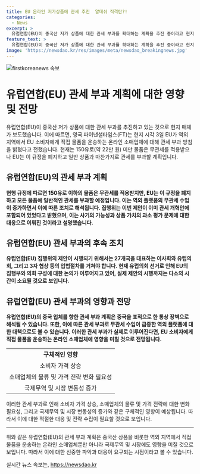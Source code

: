 ```yaml
---
title: EU 온라인 저가상품에 관세 추진  알테쉬 직격탄?!
categories:
  - News
excerpt: >
  유럽연합(EU)이 중국산 저가 상품에 대한 관세 부과를 확대하는 계획을 추진 중이라고 현지 매체가 전했습니다. 온라인 소매업체에 대한 관세 부과 방침을 밝히며, 현재는 150유로 미만 물품은 무관세를 적용받으나 이를 폐지하고 관세를 부과하려는 것으로 보입니다. 이 계획은 무관세 수입이 급증한 온라인 플랫폼에 대응한 조치로 여겨지며, 관세 폐지 제안은 이미 관세 개혁안에 포함되어 있었다고 합니다. 이에 대한 입법절차가 필요하며, EU의회 선거로 집행부와 의회 구성 논의가 진행 중이어서 실제 시행까지는 다소 시간이 걸릴 것으로 예상됩니다.
feature_text: >
  유럽연합(EU)이 중국산 저가 상품에 대한 관세 부과를 확대하는 계획을 추진 중이라고 현지 매체가 전했습니다. 온라인 소매업체에 대한 관세 부과 방침을 밝히며, 현재는 150유로 미만 물품은 무관세를 적용받으나 이를 폐지하고 관세를 부과하려는 것으로 보입니다. 이 계획은 무관세 수입이 급증한 온라인 플랫폼에 대응한 조치로 여겨지며, 관세 폐지 제안은 이미 관세 개혁안에 포함되어 있었다고 합니다. 이에 대한 입법절차가 필요하며, EU의회 선거로 집행부와 의회 구성 논의가 진행 중이어서 실제 시행까지는 다소 시간이 걸릴 것으로 예상됩니다.
image: 'https://newsdao.kr/res/images/meta/newsdao_breakingnews.jpg'
---
```


<p><img src="https://newsdao.kr/res/images/meta/newsdao_breakingnews.jpg" alt="firstkoreanews 속보" /></p>

<h1>유럽연합(EU) 관세 부과 계획에 대한 영향 및 전망</h1>

<p data-ke-size="size16">유럽연합(EU)이 중국산 저가 상품에 대한 관세 부과를 추진하고 있는 것으로 현지 매체가 보도했습니다. 이에 따르면, 영국 파이낸셜타임스(FT)는 현지 시각 3일 EU가 역외 지역에서 EU 소비자에게 직접 물품을 운송하는 온라인 소매업체에 대해 관세 부과 방침을 밝혔다고 전했습니다. 현재는 150유로(약 22만 원) 미만 물품은 무관세를 적용받으나 EU는 이 규정을 폐지하고 일반 상품과 마찬가지로 관세를 부과할 계획입니다. </p>

<h2 data-ke-size="size26">유럽연합(EU)의 관세 부과 계획</h2>

<p data-ke-size="size16"><b>현행 규정에 따르면 150유로 이하의 물품은 무관세를 적용받지만, EU는 이 규정을 폐지하고 모든 물품에 일반적인 관세를 부과할 예정입니다. 이는 역외 플랫폼의 무관세 수입이 증가하면서 이에 따른 조치로 해석됩니다. 집행위는 이번 제안이 이미 관세 개혁안에 포함되어 있었다고 밝혔으며, 이는 사기의 가능성과 상품 가치의 과소 평가 문제에 대한 대응으로 이뤄진 것이라고 설명했습니다.</b></p>

<h2 data-ke-size="size26">유럽연합(EU) 관세 부과의 후속 조치</h2>

<p data-ke-size="size16"><b>유럽연합(EU) 집행위의 제안이 시행되기 위해서는 27개국을 대표하는 이사회와 유럽의회, 그리고 3자 협상 등의 입법절차를 거쳐야 합니다. 현재 유럽의회 선거로 인해 EU의 집행부와 의회 구성에 대한 논의가 이루어지고 있어, 실제 제안의 시행까지는 다소의 시간이 소요될 것으로 보입니다.</b></p>

<h2 data-ke-size="size26">유럽연합(EU) 관세 부과의 영향과 전망</h2>

<p data-ke-size="size16"><b>유럽연합(EU)의 중국 업체를 향한 관세 부과 계획은 중국을 표적으로 한 통상 장벽으로 해석될 수 있습니다. 또한, 이에 따른 관세 부과로 무관세 수입이 급증한 역외 플랫폼에 대한 대책으로도 볼 수 있습니다. 이러한 관세 부과가 실제로 이루어진다면, EU 소비자에게 직접 물품을 운송하는 온라인 소매업체에 영향을 미칠 것으로 전망됩니다.</b></p>

<table>
  <tr>
    <td style="text-align: center; height: 17px;"><b>구체적인 영향</b></td>
  </tr>
  <tr>
    <td style="text-align: center; height: 17px;">소비자 가격 상승</td>
  </tr>
  <tr>
    <td style="text-align: center; height: 17px;">소매업체의 물류 및 가격 전략 변화 필요성</td>
  </tr>
  <tr>
    <td style="text-align: center; height: 17px;">국제무역 및 시장 변동성 증가</td>
  </tr>
</table>

<p data-ke-size="size16">이러한 관세 부과로 인해 소비자 가격 상승, 소매업체의 물류 및 가격 전략에 대한 변화 필요성, 그리고 국제무역 및 시장 변동성의 증가와 같은 구체적인 영향이 예상됩니다. 따라서 이에 대한 적절한 대응 및 전략 수립이 필요할 것으로 보입니다.</p>

<hr>

<p data-ke-size="size16">위와 같은 유럽연합(EU)의 관세 부과 계획은 중국산 상품을 비롯한 역외 지역에서 직접 물품을 운송하는 온라인 소매업체뿐만 아니라 국제무역 및 시장에도 영향을 미칠 것으로 보입니다. 따라서 이에 대한 신중한 파악과 대응이 요구되는 시점이라고 볼 수 있습니다. </p>
실시간 뉴스 속보는, <a href="https://newsdao.kr" rel="dofollow">https://newsdao.kr</a>


